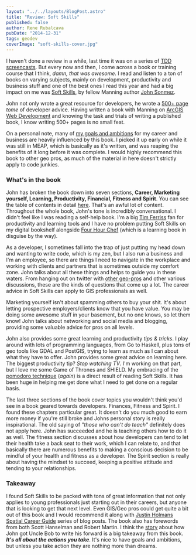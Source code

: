 ```yaml
---
layout: "../../layouts/BlogPost.astro"
title: "Review: Soft Skills"
published: false
author: Rene Rubalcava
pubDate: "2014-12-31"
tags: geodev
coverImage: "soft-skills-cover.jpg"
---
```


I haven't done a review in a while, last time it was on a series of [TDD screencasts](https://odoe.net/blog/review-tdd-screencasts/). But every now and then, I come across a book or training course that I think, _damn, that was awesome_. I read and listen to a ton of books on varying subjects, mainly on development, productivity and business stuff and one of the best ones I read this year and had a big impact on me was [Soft Skills](http://manning.com/sonmez/?a_aid=rrubalcava), by fellow Manning author [John Sonmez](http://simpleprogrammer.com/about-me/).

John not only wrote a great resource for developers, he wrote a [500+ page](http://manning.com/sonmez/excerpt_contents.html) _tome_ of developer advice. Having written a book with Manning on [ArcGIS Web Development](http://manning.com/rubalcava/?a_aid=rrubalcava) and knowing the task and trials of writing a published book, I know writing 500+ pages is no small feat.

On a personal note, many of [my goals and ambitions](https://odoe.net/blog/2015-goals-getting-real/) for my career and business are heavily influenced by this book. I picked it up early on while it was still in MEAP, which is basically as it's written, and was reaping the benefits of it long before it was complete. I would highly recommend this book to other geo pros, as much of the material in here doesn't strictly apply to code junkies.

### What's in the book

John has broken the book down into seven sections, **Career, Marketing yourself, Learning, Productivity, Financial, Fitness and Spirit**. You can see the table of contents in detail [here](http://manning.com/sonmez/excerpt_contents.html). That's an awful lot of content. Throughout the whole book, John's tone is incredibly conversational. I didn't feel like I was reading a self-help book. I'm a big [Tim Ferriss](http://fourhourworkweek.com/blog/) fan for productivity and learning tools and I have no problem putting Soft Skills on my digital bookshelf alongside [Four Hour Chef](http://fourhourworkweek.com/overview-the-4-hour-chef/) (which is a learning book in disguise by the way).

As a developer, I sometimes fall into the trap of just putting my head down and wanting to write code, which is my zen, but I also run a business and I'm an employee, so there are things I need to navigate in the workplace and working with clients and partners that is sometimes outside my comfort zone. John talks about all these things and helps to guide you in these waters. From hanging out on twitter with [other geo-pros](https://twitter.com/search?q=%23gistribe&src=typd) and other various discussions, these are the kinds of questions that come up a lot. The career advice in Soft Skills can apply to GIS professionals as well.

Marketing yourself isn't about spamming others to buy your shit. It's about letting prospective employers/clients know that you have value. You may be doing some awesome stuff in your basement, but no one knows, so let them know! John talks about networking and social media and blogging, providing some valuable advice for pros on all levels.

John also provides some great learning and productivity _tips & tricks_. I play around with lots of programming languages, from Go to Haskell, plus tons of geo tools like GDAL and PostGIS, trying to learn as much as I can about what they have to offer. John provides some great advice on learning here. The biggest productivity tip? _Stop watching TV_. I'm working on that part, but I love me some Game of Thrones and SHIELD. My embracing of the [pomodoro technique](http://pomodorotechnique.com/) (_again_) is a direct result of reading Soft Skills. It has been huge in helping me get done what I need to get done on a regular basis.

The last three sections of the book cover topics you wouldn't think you'd see in a book geared towards developers. Finances, Fitness and Spirit. I found these chapters particular great. It doesn't do you much good to earn more money if you're still broke and Johns personal story is really inspirational. The old saying of _"those who can't do teach"_ definitely does not apply here. John has succeeded and he is teaching others how to do it as well. The fitness section discusses about how developers can tend to let their health take a back seat to their work, which I can relate to, and that basically there are numerous benefits to making a conscious decision to be mindful of your health and fitness as a developer. The Spirit section is really about having the mindset to succeed, keeping a positive attitude and tending to your relationships.

### Takeaway

I found Soft Skills to be packed with tons of great information that not only applies to young professionals just starting out in their careers, but anyone that is looking to get that next level. Even GIS/Geo pros could get quite a bit out of this book and I would recommend it along with [Justin Holmans Spatial Career Guide](http://www.justinholman.com/2012/03/28/spatial-career-guide-for-undergrads-currently-studying-gis/) series of blog posts. The book also has forewords from both Scott Hanselman and Robert Martin. I think the [story](http://simpleprogrammer.com/2014/12/15/got-robert-uncle-bob-martin-write-foreword-book/) about how John got Uncle Bob to write his forward is a big takeaway from this book. **_It's all about the actions you take_**. It's nice to have goals and ambitions, but unless you take action they are nothing more than dreams.
